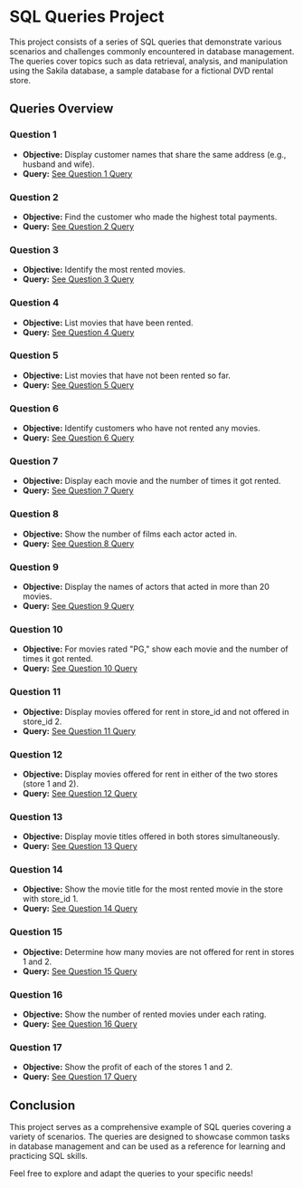 # SQL Queries Project

This project consists of a series of SQL queries that demonstrate various scenarios and challenges commonly encountered in database management. The queries cover topics such as data retrieval, analysis, and manipulation using the Sakila database, a sample database for a fictional DVD rental store.

## Queries Overview

### Question 1

- **Objective:** Display customer names that share the same address (e.g., husband and wife).
- **Query:** [See Question 1 Query](Queries/question_1.sql)

### Question 2

- **Objective:** Find the customer who made the highest total payments.
- **Query:** [See Question 2 Query](./question-2.sql)

### Question 3

- **Objective:** Identify the most rented movies.
- **Query:** [See Question 3 Query](./question-3.sql)

### Question 4

- **Objective:** List movies that have been rented.
- **Query:** [See Question 4 Query](./question-4.sql)

### Question 5

- **Objective:** List movies that have not been rented so far.
- **Query:** [See Question 5 Query](./question-5.sql)

### Question 6

- **Objective:** Identify customers who have not rented any movies.
- **Query:** [See Question 6 Query](./question-6.sql)

### Question 7

- **Objective:** Display each movie and the number of times it got rented.
- **Query:** [See Question 7 Query](./question-7.sql)

### Question 8

- **Objective:** Show the number of films each actor acted in.
- **Query:** [See Question 8 Query](./question-8.sql)

### Question 9

- **Objective:** Display the names of actors that acted in more than 20 movies.
- **Query:** [See Question 9 Query](./question-9.sql)

### Question 10

- **Objective:** For movies rated "PG," show each movie and the number of times it got rented.
- **Query:** [See Question 10 Query](./question-10.sql)

### Question 11

- **Objective:** Display movies offered for rent in store_id and not offered in store_id 2.
- **Query:** [See Question 11 Query](./question-11.sql)

### Question 12

- **Objective:** Display movies offered for rent in either of the two stores (store 1 and 2).
- **Query:** [See Question 12 Query](./question-12.sql)

### Question 13

- **Objective:** Display movie titles offered in both stores simultaneously.
- **Query:** [See Question 13 Query](./question-13.sql)

### Question 14

- **Objective:** Show the movie title for the most rented movie in the store with store_id 1.
- **Query:** [See Question 14 Query](./question-14.sql)

### Question 15

- **Objective:** Determine how many movies are not offered for rent in stores 1 and 2.
- **Query:** [See Question 15 Query](./question-15.sql)

### Question 16

- **Objective:** Show the number of rented movies under each rating.
- **Query:** [See Question 16 Query](./question-16.sql)

### Question 17

- **Objective:** Show the profit of each of the stores 1 and 2.
- **Query:** [See Question 17 Query](./question-17.sql)

## Conclusion

This project serves as a comprehensive example of SQL queries covering a variety of scenarios. The queries are designed to showcase common tasks in database management and can be used as a reference for learning and practicing SQL skills.

Feel free to explore and adapt the queries to your specific needs!
